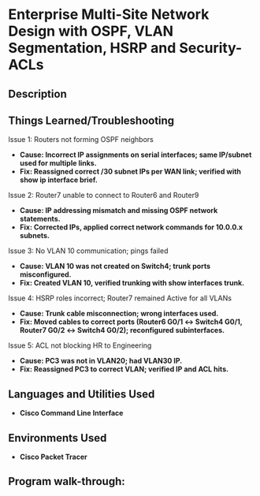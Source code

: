 <h1>Enterprise Multi-Site Network Design with OSPF, VLAN Segmentation, HSRP and Security-ACLs </h1>

<h2>Description</h2>


<h2>Things Learned/Troubleshooting</h2>

Issue 1: Routers not forming OSPF neighbors
- <b>Cause: Incorrect IP assignments on serial interfaces; same IP/subnet used for multiple links.</b> 
- <b>Fix: Reassigned correct /30 subnet IPs per WAN link; verified with show ip interface brief.</b> 

Issue 2: Router7 unable to connect to Router6 and Router9
- <b>Cause: IP addressing mismatch and missing OSPF network statements.</b> 
- <b>Fix: Corrected IPs, applied correct network commands for 10.0.0.x subnets.</b> 

Issue 3: No VLAN 10 communication; pings failed
- <b>Cause: VLAN 10 was not created on Switch4; trunk ports misconfigured.</b> 
- <b>Fix: Created VLAN 10, verified trunking with show interfaces trunk.</b> 

Issue 4: HSRP roles incorrect; Router7 remained Active for all VLANs
- <b>Cause: Trunk cable misconnection; wrong interfaces used.</b> 
- <b>Fix: Moved cables to correct ports (Router6 G0/1 ↔ Switch4 G0/1, Router7 G0/2 ↔ Switch4 G0/2); reconfigured subinterfaces.</b> 

Issue 5: ACL not blocking HR to Engineering
- <b>Cause: PC3 was not in VLAN20; had VLAN30 IP.</b> 
- <b>Fix: Reassigned PC3 to correct VLAN; verified IP and ACL hits.</b> 

<h2>Languages and Utilities Used</h2>

- <b>Cisco Command Line Interface</b> 

<h2>Environments Used </h2>

- <b>Cisco Packet Tracer</b>

<h2>Program walk-through:</h2>
